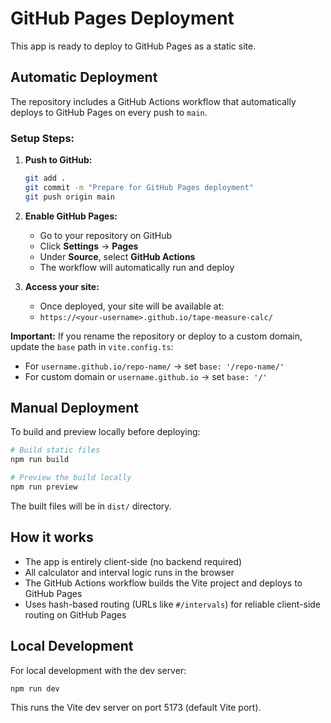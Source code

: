 # GitHub Pages Deployment

This app is ready to deploy to GitHub Pages as a static site.

## Automatic Deployment

The repository includes a GitHub Actions workflow that automatically deploys to GitHub Pages on every push to `main`.

### Setup Steps:

1. **Push to GitHub:**
   ```bash
   git add .
   git commit -m "Prepare for GitHub Pages deployment"
   git push origin main
   ```

2. **Enable GitHub Pages:**
   - Go to your repository on GitHub
   - Click **Settings** → **Pages**
   - Under **Source**, select **GitHub Actions**
   - The workflow will automatically run and deploy

3. **Access your site:**
   - Once deployed, your site will be available at:
   - `https://<your-username>.github.io/tape-measure-calc/`

**Important:** If you rename the repository or deploy to a custom domain, update the `base` path in `vite.config.ts`:
- For `username.github.io/repo-name/` → set `base: '/repo-name/'`
- For custom domain or `username.github.io` → set `base: '/'`

## Manual Deployment

To build and preview locally before deploying:

```bash
# Build static files
npm run build

# Preview the build locally
npm run preview
```

The built files will be in `dist/` directory.

## How it works

- The app is entirely client-side (no backend required)
- All calculator and interval logic runs in the browser
- The GitHub Actions workflow builds the Vite project and deploys to GitHub Pages
- Uses hash-based routing (URLs like `#/intervals`) for reliable client-side routing on GitHub Pages

## Local Development

For local development with the dev server:

```bash
npm run dev
```

This runs the Vite dev server on port 5173 (default Vite port).
